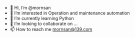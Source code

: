 - 👋 Hi, I’m @mornsan
- 👀 I’m interested in Operation and maintenance automation
- 🌱 I’m currently learning Python
- 💞️ I’m looking to collaborate on ...
- 📫 How to reach me mornsan@139.com

<!---
mornsan/mornsan is a ✨ special ✨ repository because its `README.md` (this file) appears on your GitHub profile.
You can click the Preview link to take a look at your changes.
--->

